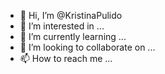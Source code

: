 - 👋 Hi, I’m @KristinaPulido
- 👀 I’m interested in ...
- 🌱 I’m currently learning ...
- 💞️ I’m looking to collaborate on ...
- 📫 How to reach me ...

<!---
KristinaPulido/KristinaPulido is a ✨ special ✨ repository because its `README.md` (this file) appears on your GitHub profile.
You can click the Preview link to take a look at your changes.
--->
